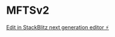 # MFTSv2

[Edit in StackBlitz next generation editor ⚡️](https://stackblitz.com/~/github.com/Delibes81/MFTSv2)